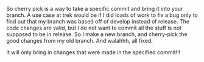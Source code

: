 So cherry pick is a way to take a specific commit and bring it into your branch. A use case at trek would be if I did loads of work to fix a bug only to find out that my branch was based off of develop instead of release. The code changes are valid, but I do not want to commit all the stuff is not supposed to be in release. So I make a new branch, and cherry-pick the good changes from my old branch. And walahhh, all fixed.

It will only bring in changes that were made in the specified commit!!!
